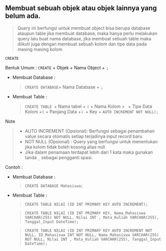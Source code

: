## **Membuat sebuah objek atau objek lainnya yang belum ada.**
> Query ini berfungsi untuk membuat object bisa berupa database ataupun table jika membuat database, maka hanya perlu melakukan query lalu buat nama database, jika membuat sebuah table maka diikuti juga dengan membuat sebuah kolom dan tipe data pada masing masing kolom

  `CREATE`

  Bentuk Umum : `CREATE` + Objek + Nama Object + `;`
  
  - Membuat Database : 
    > `CREATE DATABASE`+ Nama Database + `;`
    
  - Membuat Table : 
    > `CREATE TABLE `+ Nama tabel + `(` + Nama Kolom +` ` + Tipe Data Kolom +`(` + Panjang Data +`) `+ Key + ` AUTO INCREMENT NOT NULL); `
  
  Note 
  > - AUTO INCREMENT (Opsional): Berfungsi sebagai penambahan value secara otomatis setiap terjadinya input record baru
  > - NOT NULL (Opsional) : Query yang berfungsi untuk menentukan jika kolom tidak boleh kosong alias null
  > - Jika dalam penamaan terdapat lebih dari 1 kata maka gunakan tanda ``_`` sebagai pengganti spasi.
  
  Contoh : 
  
  - Membuat Database : 
    > `CREATE DATABASE Mahasiswa;`

  - Membuat Table : 
    >`CREATE TABLE NILAI (ID INT PRIMARY KEY AUTO INCREMENT);`
    
    >`CREATE TABLE NILAI (ID INT PRIMARY KEY, Nama_Mahasiswa VARCHAR(255) NOT NULL, Nilai INT , Mata_Kuliah VARCHAR(255), Tanggal_Input DateTime);`
   
    >`CREATE TABLE NILAI (ID INT PRIMARY KEY AUTO INCREMENT NOT NULL, ID_Mahasiswa INT NOT NULL, Nama_Mahasiswa VARCHAR(255) NOT NULL, Nilai INT , Mata_Kuliah VARCHAR(255), Tanggal_Input DateTime);`
